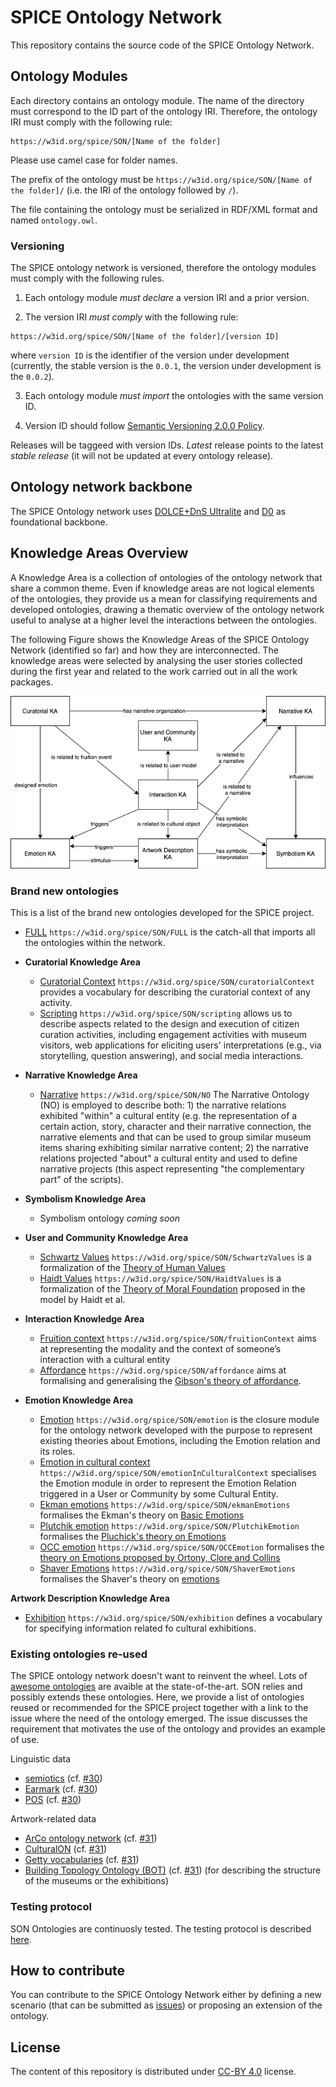 # SPICE Ontology Network

This repository contains the source code of the SPICE Ontology Network.


## Ontology Modules

Each directory contains an ontology module.
The name of the directory must correspond to the ID part of the  ontology IRI.
Therefore, the ontology IRI must comply with the following rule:

```
https://w3id.org/spice/SON/[Name of the folder]
```

Please use camel case for folder names.

The prefix of the ontology must be ``https://w3id.org/spice/SON/[Name of the folder]/`` (i.e. the IRI of the ontology followed by ``/``).

The file containing the ontology must be serialized in RDF/XML format and named ``ontology.owl``.

### Versioning

The SPICE ontology network is versioned, therefore the ontology modules must comply with the following rules.

1. Each ontology module *must declare* a version IRI and a prior version.

2. The version IRI *must comply* with the following rule:

```
https://w3id.org/spice/SON/[Name of the folder]/[version ID]
```
where ``version ID`` is the identifier of the version under development (currently, the stable version is the ``0.0.1``, the version under development is the ``0.0.2``).

3. Each ontology module *must import* the ontologies with the same version ID.

4. Version ID should follow [Semantic Versioning 2.0.0 Policy](https://semver.org/).

Releases will be taggeed with version IDs.
*Latest* release points to the latest *stable release* (it will not be updated at every ontology release).

## Ontology network backbone

The SPICE Ontology network uses [DOLCE+DnS Ultralite](http://www.ontologydesignpatterns.org/ont/dul/DUL.owl) and [D0](http://www.ontologydesignpatterns.org/ont/dul/d0.owl) as foundational backbone.


## Knowledge Areas Overview

A Knowledge Area is a collection of ontologies of the ontology network that share a common theme. Even if knowledge areas are not logical elements of the ontologies, they provide us a mean for classifying requirements and developed ontologies, drawing a thematic overview of the ontology network useful to analyse at a higher level the interactions between the ontologies.

The following Figure shows the Knowledge Areas of the SPICE Ontology Network (identified so far) and how they are interconnected. The knowledge areas were selected by analysing the user stories collected during the first year and related to the work carried out in all the work packages.

![Knowledge Areas](KnowledgeAreas.png)



### Brand new ontologies

This is a list of the brand new ontologies developed for the SPICE project.

- [FULL](https://w3id.org/spice/SON/FULL) ``https://w3id.org/spice/SON/FULL`` is the catch-all that imports all the ontologies within the network.

- **Curatorial Knowledge Area**
  - [Curatorial Context](https://w3id.org/spice/SON/curatorialContext) ``https://w3id.org/spice/SON/curatorialContext`` provides a vocabulary for describing the curatorial context of any activity.
  - [Scripting](https://w3id.org/spice/SON/scripting) ``https://w3id.org/spice/SON/scripting`` allows us to describe aspects related to the design and execution of citizen curation activities, including engagement activities with museum visitors, web applications for eliciting users' interpretations (e.g., via storytelling, question answering), and social media interactions.

- **Narrative Knowledge Area**
  - [Narrative](https://w3id.org/spice/SON/NO) ``https://w3id.org/spice/SON/NO`` The Narrative Ontology (NO) is employed to describe both: 1) the narrative relations exhibited "within" a cultural entity (e.g. the representation of a certain action, story, character and their narrative connection, the narrative elements and that can be used to group similar museum items sharing exhibiting similar narrative content; 2) the narrative relations projected "about" a cultural entity and used to define narrative projects (this aspect representing "the complementary part" of the scripts).

- **Symbolism Knowledge Area**
  - Symbolism ontology *coming soon*

- **User and Community Knowledge Area**
  - [Schwartz Values](https://w3id.org/spice/SON/SchwartzValues) ``https://w3id.org/spice/SON/SchwartzValues`` is a formalization of the [Theory of Human Values](https://www.sciencedirect.com/science/article/pii/S2405844018372773)
  - [Haidt Values](https://w3id.org/spice/SON/HaidtValues) ``https://w3id.org/spice/SON/HaidtValues`` is a formalization of the  [Theory of Moral Foundation](https://psycnet.apa.org/doiLanding?doi=10.1037%2Fa0015141) proposed in the model by Haidt et al. 

- **Interaction Knowledge Area**
  - [Fruition context](https://w3id.org/spice/SON/fruitionContext) ``https://w3id.org/spice/SON/fruitionContext`` aims at representing the modality and the context of someone’s interaction with a cultural entity
  - [Affordance](https://w3id.org/spice/SON/affordance) ``https://w3id.org/spice/SON/affordance`` aims at formalising and generalising the [Gibson's theory of affordance](https://cs.brown.edu/courses/cs137/readings/Gibson-AFF.pdf).

- **Emotion Knowledge Area**
  - [Emotion](https://w3id.org/spice/SON/emotion) ``https://w3id.org/spice/SON/emotion`` is the closure module for the ontology network developed with the purpose to represent existing theories about Emotions, including the Emotion relation and its roles. 
  - [Emotion in cultural context](https://w3id.org/spice/SON/emotionInCulturalContext) ``https://w3id.org/spice/SON/emotionInCulturalContext``  specialises the Emotion module in order to represent the Emotion Relation triggered in a User or Community by some Cultural Entity. 
  - [Ekman emotions](https://w3id.org/spice/SON/ekmanEmotions) ``https://w3id.org/spice/SON/ekmanEmotions`` formalises the Ekman's theory on [Basic Emotions](https://www.paulekman.com/wp-content/uploads/2013/07/Basic-Emotions.pdf)
  - [Plutchik emotion](https://w3id.org/spice/SON/PlutchikEmotion) ``https://w3id.org/spice/SON/PlutchikEmotion`` formalises the [Pluchick's theory on Emotions](https://www.sciencedirect.com/science/article/pii/B9780125587013500077)
  - [OCC emotion](https://w3id.org/spice/SON/OCCEmotion) ``https://w3id.org/spice/SON/OCCEmotion`` formalises the [theory on Emotions proposed by Ortony, Clore and Collins](https://books.google.com/books?hl=it&lr=&id=dA3JEEAp6TsC&oi=fnd&pg=PP13&dq=ortony+clore+collins&ots=HXLvSq9Tma&sig=BaFT7kk6TMODde2UYC0BCOGCduQ)
  - [Shaver Emotions](https://w3id.org/spice/SON/ShaverEmotions) ``https://w3id.org/spice/SON/ShaverEmotions`` formalises the Shaver's theory on [emotions](https://psycnet.apa.org/buy/1987-28161-001)

**Artwork Description Knowledge Area**
  - [Exhibition](https://w3id.org/spice/SON/exhibition) ``https://w3id.org/spice/SON/exhibition`` defines a vocabulary for specifying information related fo cultural exhibitions.


### Existing ontologies re-used

The SPICE ontology network doesn't want to reinvent the wheel.
Lots of [awesome ontologies](Awesome_ontologies.md) are avaible at the state-of-the-art.
SON relies and possibly extends these ontologies.
Here, we provide a list of ontologies reused or recommended for the SPICE project together with a link to the issue where the need of the ontology emerged.
The issue discusses the requirement that motivates the use of the ontology and provides an example of use.

Linguistic data

- [semiotics](http://ontologydesignpatterns.org/cp/owl/semiotics.owl#) (cf. [#30](https://github.com/spice-h2020/SON/issues/30))
- [Earmark](http://www.essepuntato.it/2008/12/earmark#) (cf. [#30](https://github.com/spice-h2020/SON/issues/30))
- [POS](http://www.ontologydesignpatterns.org/ont/fred/pos.owl#) (cf. [#30](https://github.com/spice-h2020/SON/issues/30))

Artwork-related data

- [ArCo ontology network](https://w3id.org/arco/ontology/arco) (cf. [#31](https://github.com/spice-h2020/SON/issues/31))
- [CulturalON](http://dati.beniculturali.it/cis/) (cf. [#31](https://github.com/spice-h2020/SON/issues/31))
- [Getty vocabularies](http://vocab.getty.edu/) (cf. [#31](https://github.com/spice-h2020/SON/issues/31))
- [Building Topology Ontology (BOT)](https://w3id.org/bot#) (cf. [#31](https://github.com/spice-h2020/SON/issues/31)) (for describing the structure of the museums or the exhibitions)

### Testing protocol

SON Ontologies are continuosly tested. The testing protocol is described  [here](TESTING.md).

## How to contribute

You can contribute to the SPICE Ontology Network either by defining a new scenario (that can be submitted as [issues](https://github.com/spice-h2020/SON/issues/new/choose)) or  proposing an extension of the ontology.


## License

The content of this repository is distributed under [CC-BY 4.0](https://creativecommons.org/licenses/by/4.0/) license.
